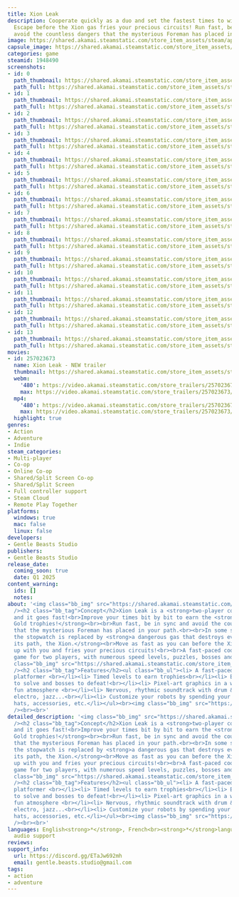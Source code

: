 ```yaml
---
title: Xion Leak
description: Cooperate quickly as a duo and set the fastest times to win the trophies!
  Escape before the Xion gas fries your precious circuits! Run fast, be in sync, and
  avoid the countless dangers that the mysterious Foreman has placed in your path.
image: https://shared.akamai.steamstatic.com/store_item_assets/steam/apps/1948490/header.jpg?t=1730270573
capsule_image: https://shared.akamai.steamstatic.com/store_item_assets/steam/apps/1948490/capsule_231x87.jpg?t=1730270573
categories: game
steamid: 1948490
screenshots:
- id: 0
  path_thumbnail: https://shared.akamai.steamstatic.com/store_item_assets/steam/apps/1948490/ss_a6bceac4964c261ee7991c467eb6dfb8f8f835a8.600x338.jpg?t=1730270573
  path_full: https://shared.akamai.steamstatic.com/store_item_assets/steam/apps/1948490/ss_a6bceac4964c261ee7991c467eb6dfb8f8f835a8.1920x1080.jpg?t=1730270573
- id: 1
  path_thumbnail: https://shared.akamai.steamstatic.com/store_item_assets/steam/apps/1948490/ss_4a6f49d670a0e9260c6dc3ab467f4552f9a2ed2e.600x338.jpg?t=1730270573
  path_full: https://shared.akamai.steamstatic.com/store_item_assets/steam/apps/1948490/ss_4a6f49d670a0e9260c6dc3ab467f4552f9a2ed2e.1920x1080.jpg?t=1730270573
- id: 2
  path_thumbnail: https://shared.akamai.steamstatic.com/store_item_assets/steam/apps/1948490/ss_369766ccd0f43a0c321741e70cb758c932fe90cb.600x338.jpg?t=1730270573
  path_full: https://shared.akamai.steamstatic.com/store_item_assets/steam/apps/1948490/ss_369766ccd0f43a0c321741e70cb758c932fe90cb.1920x1080.jpg?t=1730270573
- id: 3
  path_thumbnail: https://shared.akamai.steamstatic.com/store_item_assets/steam/apps/1948490/ss_5481975a0a2a33dc4b18351d8da96558f626042a.600x338.jpg?t=1730270573
  path_full: https://shared.akamai.steamstatic.com/store_item_assets/steam/apps/1948490/ss_5481975a0a2a33dc4b18351d8da96558f626042a.1920x1080.jpg?t=1730270573
- id: 4
  path_thumbnail: https://shared.akamai.steamstatic.com/store_item_assets/steam/apps/1948490/ss_0f2d2cb6df05a8008ae724976bdf3c800e3db01a.600x338.jpg?t=1730270573
  path_full: https://shared.akamai.steamstatic.com/store_item_assets/steam/apps/1948490/ss_0f2d2cb6df05a8008ae724976bdf3c800e3db01a.1920x1080.jpg?t=1730270573
- id: 5
  path_thumbnail: https://shared.akamai.steamstatic.com/store_item_assets/steam/apps/1948490/ss_334c126a0c7cc64e776596dca31ef137b5567218.600x338.jpg?t=1730270573
  path_full: https://shared.akamai.steamstatic.com/store_item_assets/steam/apps/1948490/ss_334c126a0c7cc64e776596dca31ef137b5567218.1920x1080.jpg?t=1730270573
- id: 6
  path_thumbnail: https://shared.akamai.steamstatic.com/store_item_assets/steam/apps/1948490/ss_316437401a9c1fef242523e60f087c2739ec77b8.600x338.jpg?t=1730270573
  path_full: https://shared.akamai.steamstatic.com/store_item_assets/steam/apps/1948490/ss_316437401a9c1fef242523e60f087c2739ec77b8.1920x1080.jpg?t=1730270573
- id: 7
  path_thumbnail: https://shared.akamai.steamstatic.com/store_item_assets/steam/apps/1948490/ss_dbd9bb208e4749c37357eff79a8c661831a528d4.600x338.jpg?t=1730270573
  path_full: https://shared.akamai.steamstatic.com/store_item_assets/steam/apps/1948490/ss_dbd9bb208e4749c37357eff79a8c661831a528d4.1920x1080.jpg?t=1730270573
- id: 8
  path_thumbnail: https://shared.akamai.steamstatic.com/store_item_assets/steam/apps/1948490/ss_a612cff7a186842bded3fa05d6fa8bbba5131d6f.600x338.jpg?t=1730270573
  path_full: https://shared.akamai.steamstatic.com/store_item_assets/steam/apps/1948490/ss_a612cff7a186842bded3fa05d6fa8bbba5131d6f.1920x1080.jpg?t=1730270573
- id: 9
  path_thumbnail: https://shared.akamai.steamstatic.com/store_item_assets/steam/apps/1948490/ss_04e7eacf62da4db84b4757cb89bf458de743e858.600x338.jpg?t=1730270573
  path_full: https://shared.akamai.steamstatic.com/store_item_assets/steam/apps/1948490/ss_04e7eacf62da4db84b4757cb89bf458de743e858.1920x1080.jpg?t=1730270573
- id: 10
  path_thumbnail: https://shared.akamai.steamstatic.com/store_item_assets/steam/apps/1948490/ss_455df8b4bb975580d2543fb4e0e64366f23d6ae9.600x338.jpg?t=1730270573
  path_full: https://shared.akamai.steamstatic.com/store_item_assets/steam/apps/1948490/ss_455df8b4bb975580d2543fb4e0e64366f23d6ae9.1920x1080.jpg?t=1730270573
- id: 11
  path_thumbnail: https://shared.akamai.steamstatic.com/store_item_assets/steam/apps/1948490/ss_b6035f9ba6c0f957fea9e7cb0d7d830adee56fff.600x338.jpg?t=1730270573
  path_full: https://shared.akamai.steamstatic.com/store_item_assets/steam/apps/1948490/ss_b6035f9ba6c0f957fea9e7cb0d7d830adee56fff.1920x1080.jpg?t=1730270573
- id: 12
  path_thumbnail: https://shared.akamai.steamstatic.com/store_item_assets/steam/apps/1948490/ss_2c3389dea8486bf689dc584c23b6668bbca548a4.600x338.jpg?t=1730270573
  path_full: https://shared.akamai.steamstatic.com/store_item_assets/steam/apps/1948490/ss_2c3389dea8486bf689dc584c23b6668bbca548a4.1920x1080.jpg?t=1730270573
- id: 13
  path_thumbnail: https://shared.akamai.steamstatic.com/store_item_assets/steam/apps/1948490/ss_c40245492a69ae67aef1a5d99e7f355f69676be8.600x338.jpg?t=1730270573
  path_full: https://shared.akamai.steamstatic.com/store_item_assets/steam/apps/1948490/ss_c40245492a69ae67aef1a5d99e7f355f69676be8.1920x1080.jpg?t=1730270573
movies:
- id: 257023673
  name: Xion Leak - NEW trailer
  thumbnail: https://shared.akamai.steamstatic.com/store_item_assets/steam/apps/257023673/movie.293x165.jpg?t=1715950741
  webm:
    '480': https://video.akamai.steamstatic.com/store_trailers/257023673/movie480_vp9.webm?t=1715950741
    max: https://video.akamai.steamstatic.com/store_trailers/257023673/movie_max_vp9.webm?t=1715950741
  mp4:
    '480': https://video.akamai.steamstatic.com/store_trailers/257023673/movie480.mp4?t=1715950741
    max: https://video.akamai.steamstatic.com/store_trailers/257023673/movie_max.mp4?t=1715950741
  highlight: true
genres:
- Action
- Adventure
- Indie
steam_categories:
- Multi-player
- Co-op
- Online Co-op
- Shared/Split Screen Co-op
- Shared/Split Screen
- Full controller support
- Steam Cloud
- Remote Play Together
platforms:
  windows: true
  mac: false
  linux: false
developers:
- Gentle Beasts Studio
publishers:
- Gentle Beasts Studio
release_date:
  coming_soon: true
  date: Q1 2025
content_warning:
  ids: []
  notes:
about: '<img class="bb_img" src="https://shared.akamai.steamstatic.com/store_item_assets/steam/apps/1948490/extras/description_steam_vitesse.gif?t=1730270573"
  /><h2 class="bb_tag">Concept</h2>Xion Leak is a <strong>two-player co-op game</strong>,
  and it goes fast!<br>Improve your times bit by bit to earn the <strong>Silver and
  Gold trophies!</strong><br><br>Run fast, be in sync and avoid the countless dangers
  that the mysterious Foreman has placed in your path.<br><br>In some special levels,
  the stopwatch is replaced by <strong>a dangerous gas that destroys everything in
  its path, the Xion.</strong><br>Move as fast as you can before the Xion catches
  up with you and fries your precious circuits!<br><br>A fast-paced cooperative platform
  game for two players, with numerous speed levels, puzzles, bosses and secrets.<br><br><img
  class="bb_img" src="https://shared.akamai.steamstatic.com/store_item_assets/steam/apps/1948490/extras/description_steam_coop.gif?t=1730270573"
  /><h2 class="bb_tag">Features</h2><ul class="bb_ul"><li> A fast-paced 2-player co-op
  platformer <br></li><li> Timed levels to earn trophies<br></li><li> But also puzzles
  to solve and bosses to defeat!<br></li><li> Pixel-art graphics in a well-oiled,
  fun atmosphere <br></li><li> Nervous, rhythmic soundtrack with drum &amp; bass,
  electro, jazz...<br></li><li> Customize your robots by spending your screws: colors,
  hats, accessories, etc.</li></ul><br><img class="bb_img" src="https://shared.akamai.steamstatic.com/store_item_assets/steam/apps/1948490/extras/description_steam_gas.gif?t=1730270573"
  /><br><br>'
detailed_description: '<img class="bb_img" src="https://shared.akamai.steamstatic.com/store_item_assets/steam/apps/1948490/extras/description_steam_vitesse.gif?t=1730270573"
  /><h2 class="bb_tag">Concept</h2>Xion Leak is a <strong>two-player co-op game</strong>,
  and it goes fast!<br>Improve your times bit by bit to earn the <strong>Silver and
  Gold trophies!</strong><br><br>Run fast, be in sync and avoid the countless dangers
  that the mysterious Foreman has placed in your path.<br><br>In some special levels,
  the stopwatch is replaced by <strong>a dangerous gas that destroys everything in
  its path, the Xion.</strong><br>Move as fast as you can before the Xion catches
  up with you and fries your precious circuits!<br><br>A fast-paced cooperative platform
  game for two players, with numerous speed levels, puzzles, bosses and secrets.<br><br><img
  class="bb_img" src="https://shared.akamai.steamstatic.com/store_item_assets/steam/apps/1948490/extras/description_steam_coop.gif?t=1730270573"
  /><h2 class="bb_tag">Features</h2><ul class="bb_ul"><li> A fast-paced 2-player co-op
  platformer <br></li><li> Timed levels to earn trophies<br></li><li> But also puzzles
  to solve and bosses to defeat!<br></li><li> Pixel-art graphics in a well-oiled,
  fun atmosphere <br></li><li> Nervous, rhythmic soundtrack with drum &amp; bass,
  electro, jazz...<br></li><li> Customize your robots by spending your screws: colors,
  hats, accessories, etc.</li></ul><br><img class="bb_img" src="https://shared.akamai.steamstatic.com/store_item_assets/steam/apps/1948490/extras/description_steam_gas.gif?t=1730270573"
  /><br><br>'
languages: English<strong>*</strong>, French<br><strong>*</strong>languages with full
  audio support
reviews:
support_info:
  url: https://discord.gg/ETaJw692mh
  email: gentle.beasts.studio@gmail.com
tags:
- action
- adventure
---
```



